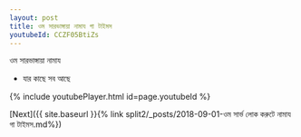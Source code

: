 ```yaml
---
layout: post
title: ওম সারভাঙ্গায়া নামায গা টাইমস
youtubeId: CCZF05BtiZs
---
```

 
 
 ওম সারভাঙ্গায়া নামায  
 
 -  যার কাছে সব আছে 
 
  
 
  
 
 
 
 
 
 


{% include youtubePlayer.html id=page.youtubeId %}
 
[Next]({{ site.baseurl }}{% link  split2/_posts/2018-09-01-ওম সার্ভ লোক করুটে নামায গা টাইমস.md%})
 
